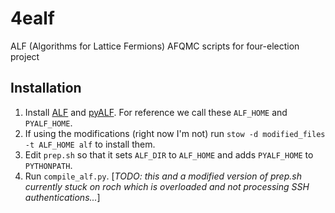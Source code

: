 # 4ealf
ALF (Algorithms for Lattice Fermions) AFQMC scripts for four-election project

## Installation

1. Install [ALF](https://git.physik.uni-wuerzburg.de/ALF/ALF) and [pyALF](https://git.physik.uni-wuerzburg.de/ALF/pyALF). For reference we call these `ALF_HOME` and `PYALF_HOME`.
2. If using the modifications (right now I'm not) run `stow -d modified_files -t ALF_HOME alf` to install them.
3. Edit `prep.sh` so that it sets `ALF_DIR` to `ALF_HOME` and adds `PYALF_HOME` to `PYTHONPATH`.
4. Run `compile_alf.py`. [*TODO: this and a modified version of prep.sh currently stuck on roch which is overloaded and not processing SSH authentications...*]
